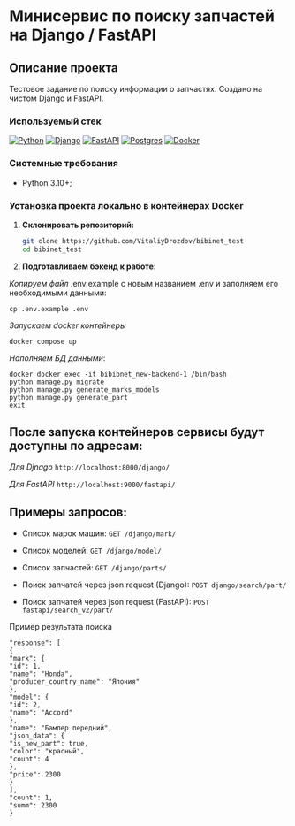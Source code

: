 # Минисервис по поиску запчастей на Django / FastAPI


## Описание проекта<a name="description"></a>
Тестовое задание по поиску информации о запчастях. Cоздано на чистом Django и FastAPI.


### Используемый стек<a name="stack"></a>

[![Python][Python-badge]][Python-url]
[![Django][Django-badge]][Django-url]
[![FastAPI][FastAPI-badge]][FastAPI-url]
[![Postgres][Postgres-badge]][Postgres-url]
[![Docker][Docker-badge]][Docker-url]

### Системные требования
- Python 3.10+;


### Установка проекта локально в контейнерах Docker <a name="local-install"></a>

1. **Склонировать репозиторий:**

   ```bash
   git clone https://github.com/VitaliyDrozdov/bibinet_test
   cd bibinet_test


2. **Подготавливаем бэкенд к работе**:

*Копируем файл*  .env.example с новым названием .env и заполняем его необходимыми данными:

```shell
cp .env.example .env
```
*Запускаем docker контейнеры*

```shell
docker compose up
```

*Наполняем БД данными*:
```shell
docker docker exec -it bibibnet_new-backend-1 /bin/bash
python manage.py migrate
python manage.py generate_marks_models
python manage.py generate_part
exit
```


## После запуска контейнеров сервисы будут доступны по адресам:

*Для Djnago*
```http://localhost:8000/django/```

*Для FastAPI*
 ```http://localhost:9000/fastapi/```



## Примеры запросов:
- Список марок машин:
``` GET /django/mark/ ```

- Список моделей:
``` GET /django/model/ ```

- Список запчастей:
``` GET /django/parts/ ```

- Поиск запчатей через json request (Django):
``` POST django/search/part/ ```

- Поиск запчатей через json request (FastAPI):
``` POST fastapi/search_v2/part/ ```


Пример результата поиска
```{
"response": [
{
"mark": {
"id": 1,
"name": "Honda",
"producer_country_name": "Япония"
},
"model": {
"id": 2,
"name": "Accord"
},
"name": "Бампер передний",
"json_data": {
"is_new_part": true,
"color": "красный",
"count": 4
},
"price": 2300
}
],
"count": 1,
"summ": 2300
}
```


<!-- MARKDOWN LINKS & BADGES -->

[Python-url]: https://www.python.org/

[Python-badge]: https://img.shields.io/badge/Python-376f9f?style=for-the-badge&logo=python&logoColor=white

[Django-url]: https://github.com/django/django

[Django-badge]: https://img.shields.io/badge/Django-0c4b33?style=for-the-badge&logo=django&logoColor=white


[Postgres-url]: https://www.postgresql.org/

[Postgres-badge]: https://img.shields.io/badge/postgres-306189?style=for-the-badge&logo=postgresql&logoColor=white

[Docker-url]: https://www.postgresql.org/

[Docker-badge]: https://img.shields.io/badge/docker-%230db7ed.svg?style=for-the-badge&logo=docker&logoColor=white

[FastAPI-url]: https://fastapi.tiangolo.com/

[FastAPI-badge]: https://img.shields.io/badge/FastAPI-005571?style=for-the-badge&logo=fastapi
